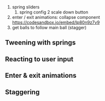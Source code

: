 1. spring sliders
   1. spring config
2 scale down button
2. enter / exit animations: collapse component https://codesandbox.io/embed/lp80n9z7v9
4. get balls to follow main ball (stagger)


## Tweening with springs
## Reacting to user input
## Enter & exit animations
## Staggering
